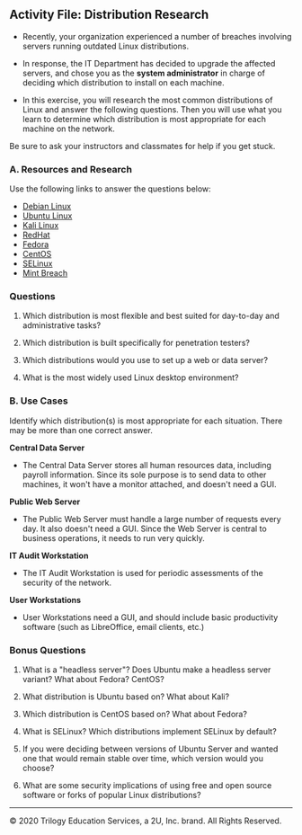 ##  Activity File: Distribution Research

- Recently, your organization experienced a number of breaches involving servers running outdated Linux distributions.

- In response, the IT Department has decided to upgrade the affected servers, and chose you as the **system administrator** in charge of deciding which distribution to install on each machine.

- In this exercise, you will research the most common distributions of Linux and answer the following questions. Then you will use what you learn to determine which distribution is most appropriate for each machine on the network.

Be sure to ask your instructors and classmates for help if you get stuck.


### A. Resources and Research
Use the following links to answer the questions below:

- [Debian Linux](https://www.debian.org/intro/about)
- [Ubuntu Linux](https://www.ubuntu.com/download)
- [Kali Linux](https://www.kali.org/about-us/)
- [RedHat](https://www.redhat.com/en/technologies)
- [Fedora](https://getfedora.org/)
- [CentOS](https://www.centos.org/about/)
- [SELinux](https://selinuxproject.org/page/Main_Page)
- [Mint Breach](https://www.techrepublic.com/article/why-the-linux-mint-hack-is-an-indicator-of-a-larger-problem/)

### Questions

1. Which distribution is most flexible and best suited for day-to-day and administrative tasks?

2. Which distribution is built specifically for penetration testers?

3. Which distributions would you use to set up a web or data server?

4. What is the most widely used Linux desktop environment?


### B. Use Cases

Identify which distribution(s) is most appropriate for each situation. There may be more than one correct answer.

**Central Data Server**

- The Central Data Server stores all human resources data, including payroll information. Since its sole purpose is to send data to other machines, it won't have a monitor attached, and doesn't need a GUI.

**Public Web Server**

- The Public Web Server must handle a large number of requests every day. It also doesn't need a GUI. Since the Web Server is central to business operations, it needs to run very quickly.

**IT Audit Workstation**

- The IT Audit Workstation is used for periodic assessments of the security of the network.

**User Workstations**

- User Workstations need a GUI, and should include basic productivity software (such as LibreOffice, email clients, etc.)

### Bonus Questions

1. What is a "headless server"? Does Ubuntu make a headless server variant? What about Fedora? CentOS?

2. What distribution is Ubuntu based on? What about Kali?

3. Which distribution is CentOS based on? What about Fedora?

4. What is SELinux? Which distributions implement SELinux by default?  

5. If you were deciding between versions of Ubuntu Server and wanted one that would remain stable over time, which version would you choose?

6. What are some security implications of using free and open source software or forks of popular Linux distributions?

-------

© 2020 Trilogy Education Services, a 2U, Inc. brand. All Rights Reserved.

